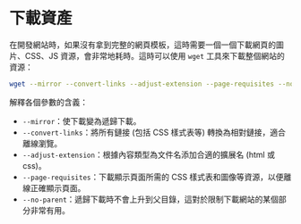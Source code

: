 # 下載資產

在開發網站時，如果沒有拿到完整的網頁模板，這時需要一個一個下載網頁的圖片、CSS、JS 資源，會非常地耗時。這時可以使用 `wget` 工具來下載整個網站的資源：

```bash
wget --mirror --convert-links --adjust-extension --page-requisites --no-parent https//example.com
```

解釋各個參數的含義：

* `--mirror`：使下載變為遞歸下載。
* `--convert-links`：將所有鏈接 (包括 CSS 樣式表等) 轉換為相對鏈接，適合離線瀏覽。
* `--adjust-extension`：根據內容類型為文件名添加合適的擴展名 (html 或 css)。
* `--page-requisites`：下載顯示頁面所需的 CSS 樣式表和圖像等資源，以便離線正確顯示頁面。
* `--no-parent`：遞歸下載時不會上升到父目錄，這對於限制下載網站的某個部分非常有用。
